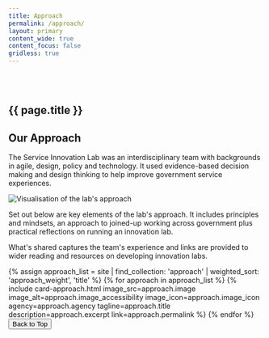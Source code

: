 ```yaml
---
title: Approach
permalink: /approach/
layout: primary
content_wide: true
content_focus: false
gridless: true
---
```


<section class="background-medium project">
  <div class="nz-grid-full nz-flex banner">
    <div class="nz-grid nz-width-one-whole hero-callout-full hero-callout-no_button">
      <h1 class="page-title" style="padding-top: 3rem">
        {{ page.title }}
      </h1>
    </div>
  </div>
</section>

<section class="nz-section">
  <div class="nz-grid">
    <h1 tabindex="0">Our Approach</h1>
      <p>The Service Innovation Lab was an interdisciplinary team with backgrounds in agile, design, policy and technology. It used evidence-based decision making and design thinking to help improve government service experiences.</p>
      <img src="{{ site.baseurl }}/assets/img/mbie-showcase.png" alt="Visualisation of the lab's approach">
      <p>Set out below are key elements of the lab's approach. It includes principles and mindsets, an approach to joined-up working across government plus practical reflections on running an innovation lab.</p>
      <p>What's shared captures the team's experience and links are provided to wider reading and resources on developing innovation labs.</p>
  </div>

  <div class="nz-grid">
    <section class="nz-section">
      <div class="nz-section-bottom">
        <div class="nz-flex nz-flex-wrap">
          {% assign approach_list = site | find_collection: 'approach' | weighted_sort: 'approach_weight', 'title' %}
          {% for approach in approach_list %}
            {% include card-approach.html
            image_src=approach.image
            image_alt=approach.image_accessibility
            image_icon=approach.image_icon
            agency=approach.agency
            tagline=approach.title
            description=approach.excerpt
            link=approach.permalink
            %}
          {% endfor %}
          <button id="scrollToTopBtn" title="Go to top">Back to Top</button>
        </div>
      </div>
    </section>
  </div>
</section>
